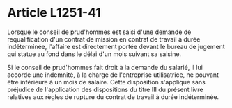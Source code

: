 # Article L1251-41

Lorsque le conseil de prud'hommes est saisi d'une demande de requalification d'un contrat de mission en contrat de travail à durée indéterminée, l'affaire est directement portée devant le bureau de jugement qui statue au fond dans le délai d'un mois suivant sa saisine.

Si le conseil de prud'hommes fait droit à la demande du salarié, il lui accorde une indemnité, à la charge de l'entreprise utilisatrice, ne pouvant être inférieure à un mois de salaire. Cette disposition s'applique sans préjudice de l'application des dispositions du titre III du présent livre relatives aux règles de rupture du contrat de travail à durée indéterminée.